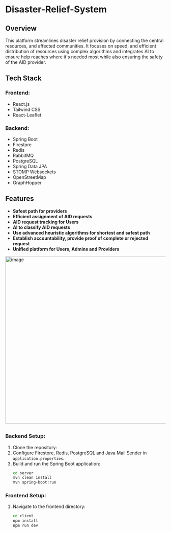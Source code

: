 # Disaster-Relief-System

## Overview
This platform streamlines disaster relief provision by connecting the central resources, and affected communities. It focuses on speed, and efficient distribution of resources using complex algorithms and integrates AI to ensure help reaches where it's needed most while also ensuring the safety of the AID provider.

## Tech Stack

### **Frontend:**

- React.js
- Tailwind CSS
- React-Leaflet

### **Backend:**

- Spring Boot
- Firestore
- Redis
- RabbitMQ
- PostgreSQL 
- Spring Data JPA
- STOMP Websockets
- OpenStreetMap
- GraphHopper

## Features

- **Safest path for providers**
- **Efficient assignment of AID requests** 
- **AID request tracking for Users** 
- **AI to classify AID requests**
- **Use advanced heuristic algorithms for shortest and safest path**
- **Establish accountability, provide proof of complete or rejected request**
- **Unified platform for Users, Admins and Providers**

<img width="1548" height="524" alt="image" src="https://github.com/user-attachments/assets/0cd66bb1-3449-4a7d-b091-83f1189519a8" />

##
### **Backend Setup:**

1. Clone the repository:
2. Configure Firestore, Redis, PostgreSQL and Java Mail Sender in `application.properties`.
3. Build and run the Spring Boot application:
   ```sh
   cd server
   mvn clean install
   mvn spring-boot:run
   ```

### **Frontend Setup:**

1. Navigate to the frontend directory:
   ```sh
   cd client
   npm install
   npm run dev
   ```
